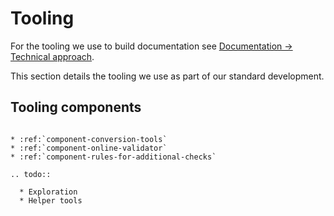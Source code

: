 # Tooling

For the tooling we use to build documentation see [Documentation -> Technical approach](section-documentation-technical).

This section details the tooling we use as part of our standard development.

## Tooling components

```eval_rst

* :ref:`component-conversion-tools`
* :ref:`component-online-validator`
* :ref:`component-rules-for-additional-checks`

.. todo::

  * Exploration
  * Helper tools

```
